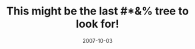 ---
_schema: default
title: "This might be the last #*&% tree to look for!"
link: https://www.geocaching.com/geocache/GC143JW
owner: rxc640
date: 2007-10-03
log_type: Note
display_coords: N 41° 28.366' W 075° 37.722'
latitude: '41.472766'
longitude: '-75.6287'
first_stage: true
bogus: false
image_gallery_zh: gallery1
image_gallery_zh_class: single
zhanna_log: >-
  Well, since so much time has passed, today Rich and I hiked back up the mountain for our First Finders’ prize. Not that I mind having an extra $5 in my pocket, but it's really a shame that no one took us up on the challenge. These “tree¨ caches are all worth a little extra of your time and effort, in my opinion, and this was probably the most straightforward of the bunch.


  We still hope that someone will take an interest in this cache and give it a try soon. It seems to me that because the tree in question can be viewed from several widely-spaced points, it may be possible to triangulate its position with a reasonable degree of accuracy. Anyone want to try and let us know how it works out?
post_id: 14025
---
